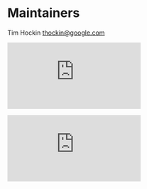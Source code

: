 # Maintainers

Tim Hockin <thockin@google.com>


[![Analytics](https://kubernetes-site.appspot.com/UA-36037335-10/GitHub/cluster/addons/dns/MAINTAINERS.md?pixel)]()


[![Analytics](https://kubernetes-site.appspot.com/UA-36037335-10/GitHub/build/kube-dns/MAINTAINERS.md?pixel)]()
